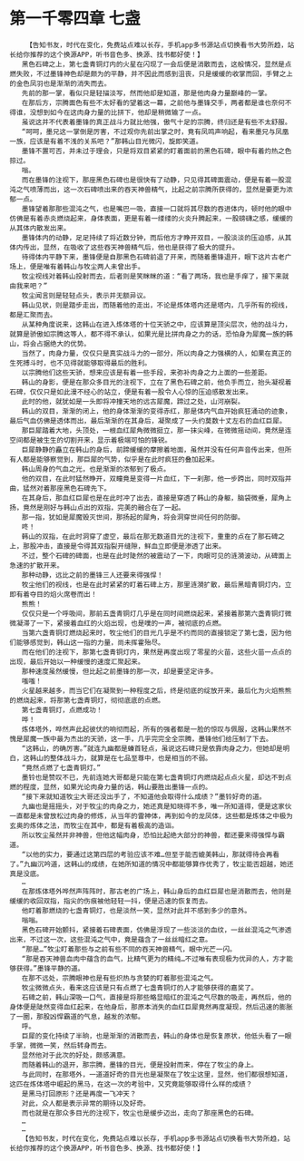# 第一千零四章 七盏
        【告知书友，时代在变化，免费站点难以长存，手机app多书源站点切换看书大势所趋，站长给你推荐的这个换源APP，听书音色多、换源、找书都好使！】
       黑色石碑之上，第七盏青铜灯内的火星在闪现了一会后便是消散而去，这般情况，显然是点燃失败，不过墨锋神色却是颇为的平静，并不因此而感到沮丧，只是缓缓的收掌而回，手臂之上的金色凤羽也是渐渐的消失而去。
       先前的那一掌，看似只是轻描淡写，然而他却是知道，那是他肉身力量巅峰的一掌。
       在那后方，宗腾面色有些不太好看的望着这一幕，之前他与墨锋交手，两者都是谁也奈何不得谁，没想到如今在这肉身力量的比拼下，他却是稍微输了一点。
       虽说这并不代表着墨锋的真正战斗力就比他强，傲气十足的宗腾，终归还是有些不太舒服。
       “呵呵，墨兄这一掌倒是厉害，不过观你先前出掌之时，竟有凤鸣声响起，看来墨兄与凤凰一族，应该是有着不浅的关系吧？”那韩山目光微闪，旋即笑道。
       墨锋不置可否，并未过于理会，只是将双目紧紧的盯着面前的黑色石碑，眼中有着灼热之色掠过。
       嗡。
       而在墨锋的注视下，那座黑色石碑也是很快有了动静，只见得其碑面震动，便是有着一股混沌之气喷薄而出，这一次石碑喷出来的吞天神兽精气，比起之前宗腾所获得的，显然是要更为浓郁一点。
       墨锋望着那那些混沌之气，也是嘴巴一吸，直接一口就将其尽数的吞进体内，顿时他的眼中仿佛是有着赤炎燃烧起来，身体表面，更是有着一缕缕的火炎升腾起来，一股磅礴之感，缓缓的从其体内散发出来。
       墨锋体内的动静，足足持续了将近数分钟，而后他方才睁开双目，一股淡淡的压迫感，从其体内传出，显然，在吸收了这些吞天神兽精气后，他也是获得了极大的提升。
       待得体内平静下来，墨锋便是自那黑色石碑前退了开来，而随着墨锋退开，眼下这片古老广场上，便是唯有着韩山与牧尘两人未曾出手。
       牧尘视线对着韩山投射而去，后者则是笑眯眯的道：“看了两场，我也是手痒了，接下来就由我来吧？”
       牧尘闻言则是轻轻点头，表示并无额异议。
       韩山见状，则是踏步走出，而随着他的走出，不论是炼体塔内还是塔内，几乎所有的视线，都是汇聚而去。
       从某种角度说来，这韩山在进入炼体塔的十位天骄之中，应该算是顶尖层次，他的战斗力，就算是骄傲如宗腾这等人，都不得不承认，如果光是比拼肉身之力的话，恐怕身为犀魔一族的韩山，将会占据绝大的优势。
       当然了，肉身力量，仅仅只是真实战斗力的一部分，所以肉身之力强横的人，如果在真正的生死搏斗时，也不见得就能够取得最后的胜利。
       以宗腾他们这些天骄，想来应该是有着一些手段，来弥补肉身之力上面的一些差距。
       韩山的身影，便是在那众多目光的注视下，立在了黑色石碑之前，他负手而立，抬头凝视着石碑，仅仅只是如此漫不经心的站立，便是有着一股令人心惊的压迫感散发出来。
       此时的他，就犹如是一头即将冲撞天地的远古犀魔，蹄过之处，山河崩裂。
       韩山的双目，渐渐的闭上，他的身体渐渐的变得赤红，那是体内气血开始疯狂涌动的迹象，最后气血仿佛是透体而出，最后渐渐的在其身后，凝聚成了一头约莫数十丈左右的血红巨犀。
       那巨犀踏着大地，头顶处，一根血红犀角微微挺立，那一抹尖峰，在微微摇动间，竟然是连空间都是被生生的切割开来，显示着极端可怕的锋锐。
       巨犀静静的矗立在韩山的身后，前蹄缓缓的摩擦着地面，虽然并没有任何声音传出来，但所有人都是能够察觉到，那巨犀的气势，似乎是在此时疯狂的叠加起来。
       韩山周身的气血之光，也是渐渐的浓郁到了极点。
       他的双目，在此时猛然睁开，双瞳竟是变得一片血红，下一刹那，他一步跨出，同时双指并曲，猛然对着那座黑色石碑先下。
       在其身后，那血红巨犀也是在此时冲了出去，直接是穿透了韩山的身躯，脑袋微垂，犀角上扬，竟然是刚好与韩山点出的双指，完美的融合在了一起。
       那一指，犹如是犀魔毁灭世间，那扬起的犀角，将会洞穿世间任何的防御。
       咚！
       韩山的双指，在此时洞穿了虚空，最后在那无数道目光的注视下，重重的点在了那石碑之上，那股冲击，直接是令得其双指裂开缝隙，鲜血立即便是渗透了出来。
       不过，整个石碑的碑面，也是在此时陡然的被震动了一下，肉眼可见的涟漪波动，从碑面上急速的扩散开来。
       那种动静，远比之前的墨锋三人还要来得强悍！
       牧尘他们的视线，也是在此时紧紧的盯着石碑上方，那里涟漪扩散，最后黑暗青铜灯内，立即有着夺目的焰火席卷而出！
       熊熊！
       仅仅只是一个呼吸间，那前五盏青铜灯几乎是在同时间燃烧起来，紧接着那第六盏青铜灯微微凝滞了一下，紧接着血红的火焰出现，也是噗的一声，被彻底的点燃。
       当第六盏青铜灯燃烧起来时，牧尘他们的目光几乎是不约而同的直接锁定了第七盏，因为他们能够感觉到，韩山这一指的力量，尚未挥霍殆尽。
       而在他们的注视下，那第七盏青铜灯内，果然是再度出现了零星的火苗，这些火苗一点点的出现，最后开始以一种缓慢的速度汇聚起来。
       那种速度虽然缓慢，但比起之前墨锋的那一次，却是要坚定许多。
       嗤嗤！
       火星越来越多，而当它们在凝聚到一种程度之后，终是彻底的绽放开来，最后化为火焰熊熊的燃烧起来，将那第七盏青铜灯，彻彻底底的点燃。
       第七盏青铜灯，点燃成功！
       哗！
       炼体塔外，哗然声此起彼伏的响彻而起，所有的强者都是一脸的惊叹与佩服，这韩山果然不愧是犀魔一族中最为杰出的天骄，这一手，几乎完完全全宗腾，墨锋他们给压制了下去。
       “这韩山，的确厉害。”就连九幽都是螓首轻点，虽说这石碑只是依靠肉身之力，但她却是明白，这韩山的整体战斗力，就算是在七品至尊中，也是相当的不弱。
       “竟然点燃了七盏青铜灯。”
       墨铃也是赞叹不已，先前连她大哥都是只能在第七盏青铜灯内燃烧起点点火星，却达不到点燃的程度，显然，如果光论肉身力量的话，韩山要胜出墨锋一点的。
       “接下来就知道牧尘大哥还没出手了，不知道他会取得什么成绩？”墨铃好奇的道。
       九幽也是摇摇头，对于牧尘的肉身之力，她还真是知晓得不多，唯一所知道得，便是这家伙一直都是未曾放松过肉身的修炼，从当年的雷神体，再到如今的龙凤体，这些都是炼体之中极为玄奥的炼体之法，而牧尘在其中，都是有着极高的造诣。
       所以牧尘虽然并非神兽，但他这幅肉身，恐怕比起绝大部分的神兽，都还要来得强悍与霸道。
       “以他的实力，要通过这第四层的考验应该不难…但至于能否媲美韩山，那就得待会再看了。”九幽沉吟道，这韩山的成绩，在她所知道的情况中都能够算作优秀了，牧尘能否超越，她还真是没底。
       …
       在那炼体塔外哗然声阵阵时，那古老的广场上，韩山身后的血红巨犀也是消散而去，他则是缓缓的收回双指，指尖的伤痕被他轻轻一抖，便是迅速的恢复而去。
       他盯着那燃烧的七盏青铜灯，也是淡然一笑，显然对此并不感到多少的意外。
       嗡嗡。
       黑色石碑开始颤抖，紧接着石碑表面，仿佛是浮现了一些淡淡的血纹，一丝丝混沌之气渗透出来，不过这一次，这些混沌之气中，竟是蕴含了一丝丝暗红之意。
       “那是…”牧尘盯着那些与之前有些不同的吞天神兽精气，眼中光芒一闪。
       “那是吞天神兽血肉中蕴含的血气，比精气更为的精纯…不过唯有表现极为优异的人，方才能够获得。”墨锋平静的道。
       在那不远处，宗腾眼神也是有些炽热与贪婪的盯着那些混沌之气。
       牧尘微微点头，看来这应该是只有点燃了七盏青铜灯的人才能够获得的嘉奖了。
       石碑之前，韩山深吸一口气，直接是将那些略显暗红的混沌之气尽数的吸走，再然后，他的身体便是陡然变得血红起来，在他身后，那原本消失的血红巨犀竟然再度凝现，然后迅速的膨胀了一圈，那股凶悍霸道的气息，越发的浓郁。
       呼。
       巨犀的变化持续了半晌，也是渐渐的消散而去，韩山的身体也是恢复原状，他低头看了一眼手掌，微微一笑，然后转身而去。
       显然他对于此次的好处，颇感满意。
       而随着韩山的退开，那宗腾，墨锋的目光，便是投射而来，停在了牧尘的身上。
       与此同时，在那塔外，一道道好奇的目光也是凝聚在了牧尘这里，显然，他们都很想知道，这匹在炼体塔中崛起的黑马，在这一次的考验中，又究竟能够取得什么样的成绩？
       是黑马打回原形？还是再度一飞冲天？
       对此，众人都是表示异常的期待以及好奇。
       而也就是在那众多目光的注视下，牧尘也是缓步迈出，走向了那座黑色的石碑。
       …
       …
       【告知书友，时代在变化，免费站点难以长存，手机app多书源站点切换看书大势所趋，站长给你推荐的这个换源APP，听书音色多、换源、找书都好使！】